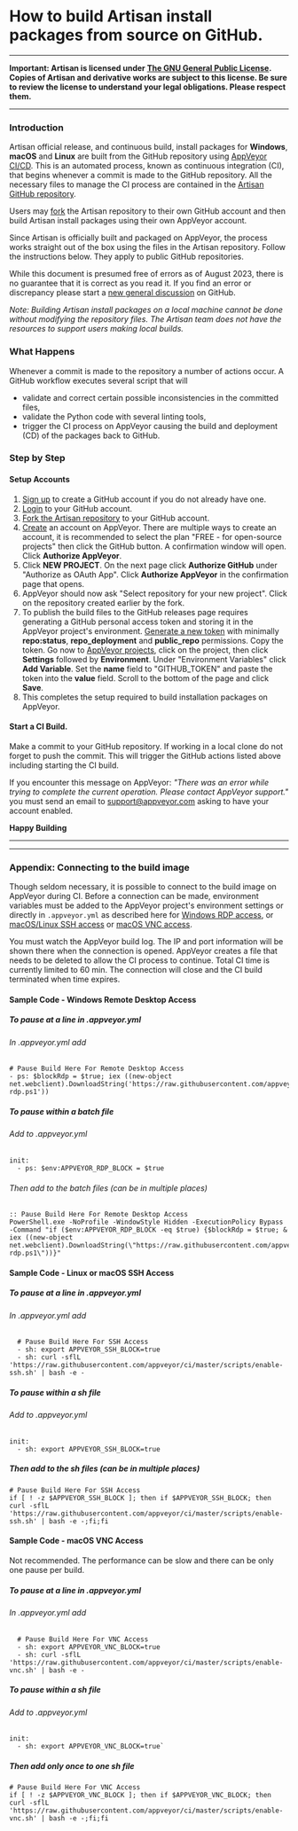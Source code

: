 # How to build Artisan install packages from source on GitHub.

____
**Important: Artisan is licensed under [The GNU General Public License](https://www.gnu.org/licenses/gpl-3.0.html).  Copies of Artisan and derivative works are subject to this license.  Be sure to review the license to understand your legal obligations.  Please respect them.**
____

### Introduction

Artisan official release, and continuous build, install packages for **Windows**, **macOS** and **Linux** are built from the GitHub repository using [AppVeyor CI/CD](https://www.appveyor.com).  This is an automated process, known as continuous integration (CI), that begins whenever a commit is made to the GitHub repository.  All the necessary files to manage the CI process are contained in the [Artisan GitHub repository](https://github.com/artisan-roaster-scope/artisan).

Users may [fork](https://docs.github.com/en/get-started/quickstart/fork-a-repo) the Artisan repository to their own GitHub account and then build Artisan install packages using their own AppVeyor account.

Since Artisan is officially built and packaged on AppVeyor, the process works straight out of the box using the files in the Artisan repository.  Follow the instructions below.  They apply to public GitHub repositories.

While this document is presumed free of errors as of August 2023, there is no guarantee that it is correct as you read it.  If you find an error or discrepancy please start a [new general discussion](https://github.com/artisan-roaster-scope/artisan/discussions/new?category=general) on GitHub.

*Note: Building Artisan install packages on a local machine cannot be done without modifying the repository files. The Artisan team does not have the resources to support users making local builds.*

### What Happens

Whenever a commit is made to the repository a number of actions occur. A GitHub workflow executes several script that will
  * validate and correct certain possible inconsistencies in the committed files,
  * validate the Python code with several linting tools,
  * trigger the CI process on AppVeyor causing the build and deployment (CD) of the packages back to GitHub.


### Step by Step

#### Setup Accounts
1. [Sign up](https://github.com/signup) to create a GitHub account if you do not already have one.
1. [Login](https://github.com/login) to your GitHub account.
1. [Fork the Artisan repository](https://github.com/artisan-roaster-scope/artisan/fork) to your GitHub account.
1. [Create](https://ci.appveyor.com/signup) an account on AppVeyor.  There are multiple ways to create an account, it is recommended to select the plan "FREE - for open-source projects" then click the GitHub button.  A confirmation window will open.  Click **Authorize AppVeyor**.
1. Click **NEW PROJECT**.  On the next page click **Authorize GitHub** under "Authorize as OAuth App".  Click **Authorize AppVeyor** in the confirmation page that opens.
1. AppVeyor should now ask "Select repository for your new project".  Click on the repository created earlier by the fork.
1. To publish the build files to the GitHub releases page requires generating a GitHub personal access token and storing it in the AppVeyor project's environment.  [Generate a new token](https://github.com/settings/tokens) with minimally **repo:status**, **repo_deployment** and **public_repo** permissions.  Copy the token.  Go now to [AppVeyor projects](https://ci.appveyor.com/projects), click on the project, then click **Settings** followed by **Environment**.  Under "Environment Variables" click **Add Variable**.  Set the **name** field to "GITHUB_TOKEN" and paste the token into the **value** field.  Scroll to the bottom of the page and click **Save**.
1. This completes the setup required to build installation packages on AppVeyor.

#### Start a CI Build.
Make a commit to your GitHub repository.  If working in a local clone do not forget to push the commit.  This will trigger the GitHub actions listed above including starting the CI build.

If you encounter this message on AppVeyor: *"There was an error while trying to complete the current operation. Please contact AppVeyor support."* you must send an email to support@appveyor.com asking to have your account enabled.

**Happy Building**

_____

_____
### **Appendix: Connecting to the build image**
Though seldom necessary, it is possible to connect to the build image on AppVeyor during CI.  Before a connection can be made, environment variables must be added to the AppVeyor project's environment settings or directly in `.appveyor.yml` as described here for  [Windows RDP access](https://www.appveyor.com/docs/how-to/rdp-to-build-worker/), or [macOS/Linux SSH access](https://www.appveyor.com/docs/how-to/ssh-to-build-worker/) or [macOS VNC access](https://www.appveyor.com/docs/how-to/vnc-to-build-worker/).

You must watch the AppVeyor build log.  The IP and port information will be shown there when the connection is opened.  AppVeyor creates a file that needs to be deleted to allow the CI process to continue.  Total CI time is currently limited to 60 min.  The connection will close and the CI build terminated when time expires.

#### Sample Code - Windows Remote Desktop Access
##### To pause at a line in .appveyor.yml
###### In .appveyor.yml add
```
# Pause Build Here For Remote Desktop Access
- ps: $blockRdp = $true; iex ((new-object net.webclient).DownloadString('https://raw.githubusercontent.com/appveyor/ci/master/scripts/enable-rdp.ps1'))
```

##### To pause within a batch file
###### Add to .appveyor.yml
```
init:
  - ps: $env:APPVEYOR_RDP_BLOCK = $true
```
###### Then add to the batch files (can be in multiple places)
```
:: Pause Build Here For Remote Desktop Access
PowerShell.exe -NoProfile -WindowStyle Hidden -ExecutionPolicy Bypass -Command "if ($env:APPVEYOR_RDP_BLOCK -eq $true) {$blockRdp = $true; & iex ((new-object net.webclient).DownloadString(\"https://raw.githubusercontent.com/appveyor/ci/master/scripts/enable-rdp.ps1\"))}"
```

#### Sample Code - Linux or macOS SSH Access
##### To pause at a line in .appveyor.yml
###### In .appveyor.yml add
```
  # Pause Build Here For SSH Access
  - sh: export APPVEYOR_SSH_BLOCK=true
  - sh: curl -sflL 'https://raw.githubusercontent.com/appveyor/ci/master/scripts/enable-ssh.sh' | bash -e -
```
##### To pause within a sh file
###### Add to .appveyor.yml
```
init:
  - sh: export APPVEYOR_SSH_BLOCK=true
```
##### Then add to the sh files (can be in multiple places)
```
# Pause Build Here For SSH Access
if [ ! -z $APPVEYOR_SSH_BLOCK ]; then if $APPVEYOR_SSH_BLOCK; then curl -sflL 'https://raw.githubusercontent.com/appveyor/ci/master/scripts/enable-ssh.sh' | bash -e -;fi;fi
```


#### Sample Code - macOS VNC Access
Not recommended.  The performance can be slow and there can be only one pause per build.
##### To pause at a line in .appveyor.yml
###### In .appveyor.yml add
```
  # Pause Build Here For VNC Access
  - sh: export APPVEYOR_VNC_BLOCK=true
  - sh: curl -sflL 'https://raw.githubusercontent.com/appveyor/ci/master/scripts/enable-vnc.sh' | bash -e -
```
##### To pause within a sh file
###### Add to .appveyor.yml
```
init:
  - sh: export APPVEYOR_VNC_BLOCK=true`
```
##### Then add only once to one sh file
```
# Pause Build Here For VNC Access
if [ ! -z $APPVEYOR_VNC_BLOCK ]; then if $APPVEYOR_VNC_BLOCK; then curl -sflL 'https://raw.githubusercontent.com/appveyor/ci/master/scripts/enable-vnc.sh' | bash -e -;fi;fi
```
